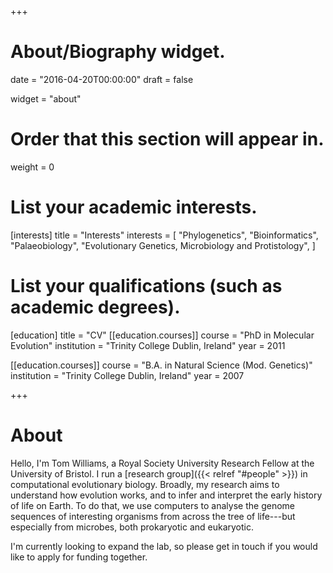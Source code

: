 +++
# About/Biography widget.

date = "2016-04-20T00:00:00"
draft = false

widget = "about"

# Order that this section will appear in.
weight = 0

# List your academic interests.
[interests]
  title = "Interests"
  interests = [
    "Phylogenetics", "Bioinformatics",
    "Palaeobiology",
    "Evolutionary Genetics, Microbiology and Protistology",
  ]

# List your qualifications (such as academic degrees).
[education]
  title = "CV"
[[education.courses]]
  course = "PhD in Molecular Evolution"
  institution = "Trinity College Dublin, Ireland"
  year = 2011

[[education.courses]]
  course = "B.A. in Natural Science (Mod. Genetics)"
  institution = "Trinity College Dublin, Ireland"
  year = 2007

+++

# About

Hello, I'm Tom Williams, a Royal Society University Research Fellow at the University of Bristol. I run a [research group]({{< relref "#people" >}}) in computational evolutionary biology. Broadly, my research aims to understand how evolution works, and to infer and interpret the early history of life on Earth. To do that, we use computers to analyse the genome sequences of interesting organisms from across the tree of life---but especially from microbes, both prokaryotic and eukaryotic.

I'm currently looking to expand the lab, so please get in touch if you would like to apply for funding together.
